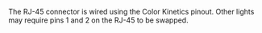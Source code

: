 The RJ-45 connector is wired using the Color Kinetics pinout. Other lights may require pins 1 and 2 on the RJ-45 to be swapped.
